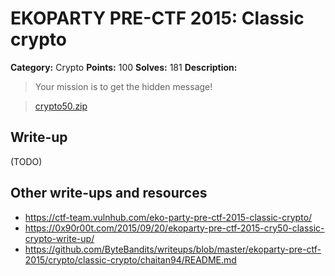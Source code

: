 # EKOPARTY PRE-CTF 2015: Classic crypto

**Category:** Crypto
**Points:** 100
**Solves:** 181
**Description:**

> Your mission is to get the hidden message!

>[crypto50.zip](crypto50.zip)  

## Write-up

(TODO)

## Other write-ups and resources

* <https://ctf-team.vulnhub.com/eko-party-pre-ctf-2015-classic-crypto/>
* <https://0x90r00t.com/2015/09/20/ekoparty-pre-ctf-2015-cry50-classic-crypto-write-up/>
* <https://github.com/ByteBandits/writeups/blob/master/ekoparty-pre-ctf-2015/crypto/classic-crypto/chaitan94/README.md>
